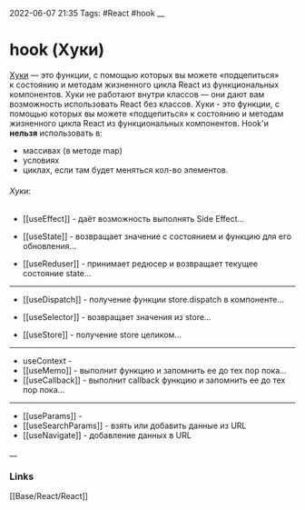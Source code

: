 2022-06-07 21:35
Tags: #React #hook
__
# hook (Хуки)

[Хуки](https://ru.reactjs.org/docs/hooks-intro.html#gatsby-focus-wrapper "Документация по хукам") — это функции, с помощью которых вы можете «подцепиться» к состоянию и методам жизненного цикла React из функциональных компонентов.
Хуки не работают внутри классов — они дают вам возможность использовать React без классов.
Хуки - это функции, с помощью которых вы можете «подцепиться» к состоянию и методам жизненного цикла React из функциональных компонентов.
Hook'и **нельзя** использовать в:
-   массивах (в методе map)
-   условиях
-   циклах, если там будет меняться кол-во элементов.

###### Хуки:
- [[useEffect]] - даёт возможность выполнять Side Effect...

- [[useState]] - возвращает значение с состоянием и функцию для его обновления...

- [[useReduser]] - принимает редюсер и возвращает текущее состояние state...
---
- [[useDispatch]] - получение функции store.dispatch в компоненте...

- [[useSelector]] - возвращает значения из store...

- [[useStore]] - получение store целиком...
---
- useContext - 
- [[useMemo]] - выполнит функцию и запомнить ее до тех пор пока...
- [[useCallback]] - выполнит callback функцию и запомнить ее до тех пор пока...

---

- [[useParams]] - 
- [[useSearchParams]] - взять или добавить данные из URL
- [[useNavigate]] - добавление данных в URL

__
### Links
[[Base/React/React]]